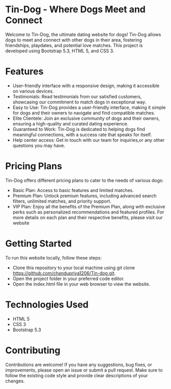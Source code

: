# Tin-Dog - Where Dogs Meet and Connect
Welcome to Tin-Dog, the ultimate dating website for dogs! Tin-Dog allows dogs to meet and connect with other dogs in their area, fostering friendships, playdates, and potential love matches. This project is developed using Bootstrap 5.3, HTML 5, and CSS 3.
# Features
- User-friendly interface with a responsive design, making it accessible on various devices.
- Testimonials: Read testimonials from our satisfied customers, showcasing our commitment to match dogs in exceptional way.
- Easy to Use: Tin-Dog provides a user-friendly interface, making it simple for dogs and their owners to navigate and find compatible matches.
- Elite Clientele: Join an exclusive community of dogs and their owners, ensuring a high-quality and curated dating experience.
- Guaranteed to Work: Tin-Dog is dedicated to helping dogs find meaningful connections, with a success rate that speaks for itself.
- Help center access: Get in touch with our team for inquiries,or any other questions you may have.

# Pricing Plans
Tin-Dog offers different pricing plans to cater to the needs of various dogs:

- Basic Plan: Access to basic features and limited matches.
- Premium Plan: Unlock premium features, including advanced search filters, unlimited matches, and priority support.
- VIP Plan: Enjoy all the benefits of the Premium Plan, along with exclusive perks such as personalized recommendations and featured     profiles.
For more details on each plan and their respective benefits, please visit our website

# Getting Started
To run this website locally, follow these steps:

- Clone this repository to your local machine using git clone https://github.com/chandupriya1206/Tin-dog.git.
- Open the project folder in your preferred code editor.
- Open the index.html file in your web browser to view the website.

# Technologies Used
- HTML 5
- CSS 3
- Bootstrap 5.3
# Contributing
Contributions are welcome! If you have any suggestions, bug fixes, or improvements, please open an issue or submit a pull request. Make sure to follow the existing code style and provide clear descriptions of your changes.
